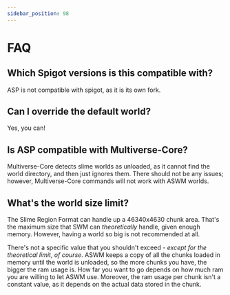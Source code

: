 ```yaml
---
sidebar_position: 98
---
```

# FAQ

## Which Spigot versions is this compatible with?

ASP is not compatible with spigot, as it is its own fork.

## Can I override the default world?

Yes, you can!

## Is ASP compatible with Multiverse-Core?

Multiverse-Core detects slime worlds as unloaded, as it cannot find the world directory, and then just ignores them. There should not be any issues; however, Multiverse-Core commands will not work with ASWM worlds.

## What's the world size limit?

The Slime Region Format can handle up a 46340x4630 chunk area. That's the maximum size that SWM can _theoretically_ handle, given enough memory. However, having a world so big is not recommended at all.

There's not a specific value that you shouldn't exceed _- except for the theoretical limit, of course_. ASWM keeps a copy of all the chunks loaded in memory until the world is unloaded, so the more chunks you have, the bigger the ram usage is. How far you want to go depends on how much ram you are willing to let ASWM use. Moreover, the ram usage per chunk isn't a constant value, as it depends on the actual data stored in the chunk.

